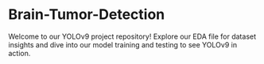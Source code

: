 # Brain-Tumor-Detection

Welcome to our YOLOv9 project repository! Explore our EDA file for dataset insights and dive into our model training and testing to see YOLOv9 in action.
